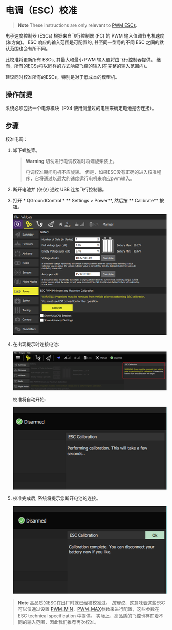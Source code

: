 # 电调（ESC）校准

> **Note** These instructions are only relevant to [PWM ESCs](../peripherals/pwm_escs_and_servo.md).

电子速度控制器 (ESCs) 根据来自飞行控制器 (FC) 的 PWM 输入值调节电机速度 (和方向)。 ESC 响应的输入范围是可配置的, 甚至同一型号的不同 ESC 之间的默认范围也会有所不同。

此校准将更新所有 ESCs, 其最大和最小 PWM 输入值将由飞行控制器提供。 继而，所有的ECSs将以同样的方式响应飞控的输入(在完整的输入范围内)。

建议同时校准所有的ESCs，特别是对于低成本的模型机。

## 操作前提

系统必须包括一个电源模块（PX4 使用测量过的电压来确定电池是否连接）。

## 步骤

校准电调：

1. 卸下螺旋桨。
    
    > **Warning** 切勿进行电调校准时将螺旋桨装上。
    > 
    > 电调校准期间电机不应旋转。 但是，如果ESC没有正确的进入校准程序，它将通过以最大的速度运行电机来响应pwm输入。

2. 断开电池并 (仅仅) 通过 USB 连接飞行控制器。

3. 打开 * QGroundControl * ** Settings > Power**, 然后按 ** Calibrate** 按钮。
    
    ![ESC校准步骤1](../../images/qgc_esc_calibration.png)

4. 在出现提示时连接电池:
    
    ![ESC校准步骤2](../../images/esc_calibration_step_2.png)
    
    校准将自动开始:
    
    ![ESC校准步骤3](../../images/esc_calibration_step_3.png)

5. 校准完成后, 系统将提示您断开电池的连接。
    
    ![ESC校准步骤4](../../images/esc_calibration_step_4.png)

> **Note** 高品质的ESC在出厂时就已经被校准过。 *按理说*，这意味着这些ESC可以仅通过设置 [PWM_MIN](../advanced_config/parameter_reference.md#PWM_MIN)，[PWM_MAX](../advanced_config/parameter_reference.md#PWM_MAX)参数来进行配置，这些参数在 ESC technical specification 中提供。 实际上，高品质的飞控也存在着不同的输入范围，因此我们推荐再次校准。